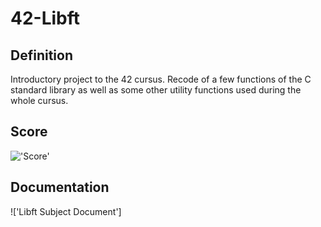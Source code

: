 # 42-Libft

## Definition
Introductory project to the 42 cursus. Recode of a few functions of the C standard library as well as some other utility functions used during the whole cursus.

## Score
!['Score'](https://github.com/fractalfeeling/images/blob/9ae6d78b33779493a50fb013d8c4feb2f05d5062/score_bonus.png)

## Documentation
!['Libft Subject Document']
